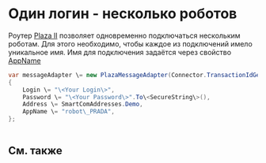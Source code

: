 # Один логин \- несколько роботов

Роутер [Plaza II](Plaza.md) позволяет одновременно подключаться нескольким роботам. Для этого необходимо, чтобы каждое из подключений имело уникальное имя. Имя для подключения задаётся через свойство [AppName](../api/StockSharp.Plaza.PlazaMessageAdapter.AppName.html)

```cs
var messageAdapter \= new PlazaMessageAdapter(Connector.TransactionIdGenerator)
{
    Login \= "\<Your Login\>",
    Password \= "\<Your Password\>".To\<SecureString\>(),
    Address \= SmartComAddresses.Demo,
    AppName \= "robot\_PRADA",
};      
      
```

## См. также
